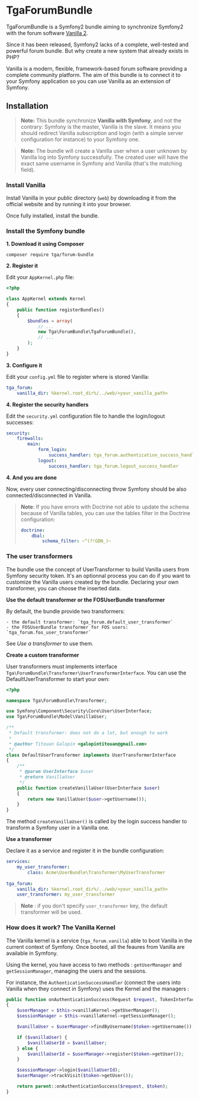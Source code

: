 
TgaForumBundle
==============

TgaForumBundle is a Symfony2 bundle aiming to synchronize Symfony2 with the forum software
[Vanilla 2](http://vanillaforums.org/).

Since it has been released, Symfony2 lacks of a complete, well-tested and powerful forum bundle.
But why create a new system that already exists in PHP?

Vanilla is a modern, flexible, framework-based forum software providing a complete community
platform. The aim of this bundle is to connect it to your Symfony application so you
can use Vanilla as an extension of Symfony.


Installation
------------

> **Note:** This bundle synchronize **Vanilla with Symfony**, and not the contrary: Symfony is the master,
> Vanilla is the slave. It means you should redirect Vanilla subscription and login (with a simple server
> configuration for instance) to your Symfony one.

> **Note:** The bundle will create a Vanilla user when a user unknown by Vanilla log into Symfony successfully.
> The created user will have the exact same username in Symfony and Vanilla (that's the matching field).


### Install Vanilla

Install Vanilla in your public directory (`web`) by downloading it from the official
website and by running it into your browser.

Once fully installed, install the bundle.



### Install the Symfony bundle

**1. Download it using Composer**

`composer require tga/forum-bundle`


**2. Register it**

Edit your `AppKernel.php` file:

``` php
<?php

class AppKernel extends Kernel
{
    public function registerBundles()
    {
        $bundles = array(
            // ...
            new Tga\ForumBundle\TgaForumBundle(),
            // ...
        );
    }
}
```


**3. Configure it**

Edit your `config.yml` file to register where is stored Vanilla:

``` yaml
tga_forum:
    vanilla_dir: %kernel.root_dir%/../web/<your_vanilla_path>
```


**4. Register the security handlers**

Edit the `security.yml` configuration file to handle the login/logout successes:

``` yaml
security:
    firewalls:
        main:
            form_login:
                success_handler: tga_forum.authentication_success_handler
            logout:
                success_handler: tga_forum.logout_success_handler
```


**4. And you are done**

Now, every user connecting/disconnecting throw Symfony should be also connected/disconnected
in Vanilla.

> **Note**: If you have errors with Doctrine not able to update the schema because of Vanilla
> tables, you can use the tables filter in the Doctrine configuration:
>
> ``` yaml
> doctrine:
>     dbal:
>         schema_filter: ~^(?!GDN_)~
> ```



### The user transformers

The bundle use the concept of UserTransformer to build Vanilla users from Symfony security token.
It's an optionnal process you can do if you want to customize the Vanilla users created by the
bundle. Declaring your own transformer, you can choose the inserted data.


**Use the default transformer or the FOSUserBundle transformer**

By default, the bundle provide two transformers:

    - the default transformer: `tga_forum.default_user_transformer`
    - the FOSUserBundle transformer for FOS users: `tga_forum.fos_user_transformer`
    
See *Use a transformer* to use them.


**Create a custom transformer**

User transformers must implements interface `Tga\ForumBundle\Transformer\UserTransformerInterface`.
You can use the DefaultUserTransformer to start your own:

``` php
<?php

namespace Tga\ForumBundle\Transformer;

use Symfony\Component\Security\Core\User\UserInterface;
use Tga\ForumBundle\Model\VanillaUser;

/**
 * Default transformer: does not do a lot, but enough to work
 *
 * @author Titouan Galopin <galopintitouan@gmail.com>
 */
class DefaultUserTransformer implements UserTransformerInterface
{
    /**
     * @param UserInterface $user
     * @return VanillaUser
     */
    public function createVanillaUser(UserInterface $user)
    {
        return new VanillaUser($user->getUsername());
    }
}
```

The method `createVanillaUser()` is called by the login success handler to transform a Symfony user in
a Vanilla one.


**Use a transformer**

Declare it as a service and register it in the bundle configuration:

``` yaml
services:
    my_user_transformer:
        class: Acme\UserBundle\Transformer\MyUserTransformer
        
tga_forum:
    vanilla_dir: %kernel.root_dir%/../web/<your_vanilla_path>
    user_transformer: my_user_transformer
```

> **Note** : if you don't specify `user_transformer` key, the default transformer will be used.


### How does it work? The Vanilla Kernel

The Vanilla kernel is a service (`tga_forum.vanilla`) able to boot Vanilla in the current
context of Symfony. Once booted, all the feaures from Vanilla are available in Symfony.

Using the kernel, you have access to two methods : `getUserManager` and `getSessionManager`,
managing the users and the sessions.

For instance, the `AuthenticationSuccessHandler` (connect the users into Vanilla when they
connect in Symfony) uses the Kernel and the managers :

``` php
public function onAuthenticationSuccess(Request $request, TokenInterface $token)
{
    $userManager = $this->vanillaKernel->getUserManager();
    $sessionManager = $this->vanillaKernel->getSessionManager();

    $vanillaUser = $userManager->findByUsername($token->getUsername());

    if ($vanillaUser) {
        $vanillaUserId = $vanillaUser;
    } else {
        $vanillaUserId = $userManager->register($token->getUser());
    }

    $sessionManager->login($vanillaUserId);
    $userManager->trackVisit($token->getUser());

    return parent::onAuthenticationSuccess($request, $token);
}
```
